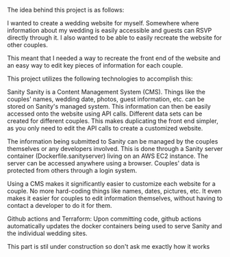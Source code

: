 The idea behind this project is as follows:

I wanted to create a wedding website for myself.  Somewhere where information about my wedding is easily accessible and guests can RSVP directly through it.  I also wanted to be able to easily recreate the website for other couples.

This meant that I needed a way to recreate the front end of the website and an easy way to edit key pieces of information for each couple.

This project utilizes the following technologies to accomplish this:

Sanity
Sanity is a Content Management System (CMS).  Things like the couples' names, wedding date, photos, guest information, etc. can be stored on Sanity's managed system.  This information can then be easily accessed onto the website using API calls.  Different data sets can be created for different couples.  This makes duplicating the front end simpler, as you only need to edit the API calls to create a customized website.

The information being submitted to Sanity can be managed by the couples themselves or any developers involved.  This is done through a Sanity server container (Dockerfile.sanityserver) living on an AWS EC2 instance.  The server can be accessed anywhere using a browser.  Couples' data is protected from others through a login system.

Using a CMS makes it significantly easier to customize each website for a couple.  No more hard-coding things like names, dates, pictures, etc.  It even makes it easier for couples to edit information themselves, without having to contact a developer to do it for them. 

Github actions and Terraform:
Upon committing code, github actions automatically updates the docker containers being used to serve Sanity and the individual wedding sites.

This part is stil under construction so don't ask me exactly how it works